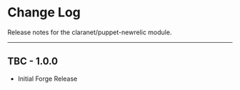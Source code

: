 # Change Log

Release notes for the claranet/puppet-newrelic module.

------------------------------------------

## TBC - 1.0.0
  * Initial Forge Release
